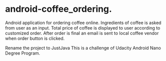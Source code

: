 # android-coffee_ordering.
Android application for ordering coffee online. 
Ingredients of coffee is asked from user as an input. 
Total price of coffee is displayed to user according to customized order. 
After order is final an email is sent to local coffee vendor when order button is clicked. 

Rename the project to JustJava
This is a challenge of Udacity Android Nano Degree Program. 
